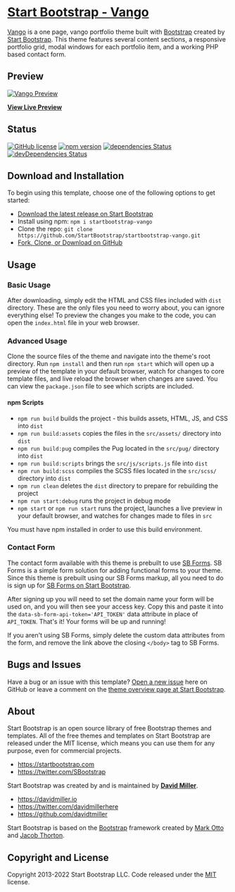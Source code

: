 # [Start Bootstrap - Vango](https://startbootstrap.com/theme/vango)

[Vango](https://startbootstrap.com/theme/vango) is a one page, vango portfolio theme built with [Bootstrap](https://getbootstrap.com/) created by [Start Bootstrap](https://startbootstrap.com/). This theme features several content sections, a responsive portfolio grid, modal windows for each portfolio item, and a working PHP based contact form.

## Preview

[![Vango Preview](https://assets.startbootstrap.com/img/screenshots/themes/vango.png)](https://startbootstrap.github.io/startbootstrap-vango/)

**[View Live Preview](https://startbootstrap.github.io/startbootstrap-vango/)**

## Status

[![GitHub license](https://img.shields.io/badge/license-MIT-blue.svg)](https://raw.githubusercontent.com/StartBootstrap/startbootstrap-vango/master/LICENSE)
[![npm version](https://img.shields.io/npm/v/startbootstrap-vango.svg)](https://www.npmjs.com/package/startbootstrap-vango)
[![dependencies Status](https://david-dm.org/StartBootstrap/startbootstrap-vango/status.svg)](https://david-dm.org/StartBootstrap/startbootstrap-vango)
[![devDependencies Status](https://david-dm.org/StartBootstrap/startbootstrap-vango/dev-status.svg)](https://david-dm.org/StartBootstrap/startbootstrap-vango?type=dev)

## Download and Installation

To begin using this template, choose one of the following options to get started:

- [Download the latest release on Start Bootstrap](https://startbootstrap.com/theme/vango)
- Install using npm: `npm i startbootstrap-vango`
- Clone the repo: `git clone https://github.com/StartBootstrap/startbootstrap-vango.git`
- [Fork, Clone, or Download on GitHub](https://github.com/StartBootstrap/startbootstrap-vango)

## Usage

### Basic Usage

After downloading, simply edit the HTML and CSS files included with `dist` directory. These are the only files you need to worry about, you can ignore everything else! To preview the changes you make to the code, you can open the `index.html` file in your web browser.

### Advanced Usage

Clone the source files of the theme and navigate into the theme's root directory. Run `npm install` and then run `npm start` which will open up a preview of the template in your default browser, watch for changes to core template files, and live reload the browser when changes are saved. You can view the `package.json` file to see which scripts are included.

#### npm Scripts

- `npm run build` builds the project - this builds assets, HTML, JS, and CSS into `dist`
- `npm run build:assets` copies the files in the `src/assets/` directory into `dist`
- `npm run build:pug` compiles the Pug located in the `src/pug/` directory into `dist`
- `npm run build:scripts` brings the `src/js/scripts.js` file into `dist`
- `npm run build:scss` compiles the SCSS files located in the `src/scss/` directory into `dist`
- `npm run clean` deletes the `dist` directory to prepare for rebuilding the project
- `npm run start:debug` runs the project in debug mode
- `npm start` or `npm run start` runs the project, launches a live preview in your default browser, and watches for changes made to files in `src`

You must have npm installed in order to use this build environment.

### Contact Form

The contact form available with this theme is prebuilt to use [SB Forms](https://startbootstrap.com/solution/contact-forms).
SB Forms is a simple form solution for adding functional forms to your theme. Since this theme is prebuilt using our
SB Forms markup, all you need to do is sign up for [SB Forms on Start Bootstrap](https://startbootstrap.com/solution/contact-forms).

After signing up you will need to set the domain name your form will be used on, and you will then see your
access key. Copy this and paste it into the `data-sb-form-api-token='API_TOKEN'` data attribute in place of
`API_TOKEN`. That's it! Your forms will be up and running!

If you aren't using SB Forms, simply delete the custom data attributes from the form, and remove the link above the
closing `</body>` tag to SB Forms.

## Bugs and Issues

Have a bug or an issue with this template? [Open a new issue](https://github.com/StartBootstrap/startbootstrap-vango/issues) here on GitHub or leave a comment on the [theme overview page at Start Bootstrap](https://startbootstrap.com/theme/vango).

## About

Start Bootstrap is an open source library of free Bootstrap themes and templates. All of the free themes and templates on Start Bootstrap are released under the MIT license, which means you can use them for any purpose, even for commercial projects.

- <https://startbootstrap.com>
- <https://twitter.com/SBootstrap>

Start Bootstrap was created by and is maintained by **[David Miller](https://davidmiller.io/)**.

- <https://davidmiller.io>
- <https://twitter.com/davidmillerhere>
- <https://github.com/davidtmiller>

Start Bootstrap is based on the [Bootstrap](https://getbootstrap.com/) framework created by [Mark Otto](https://twitter.com/mdo) and [Jacob Thorton](https://twitter.com/fat).

## Copyright and License

Copyright 2013-2022 Start Bootstrap LLC. Code released under the [MIT](https://github.com/StartBootstrap/startbootstrap-vango/blob/master/LICENSE) license.

